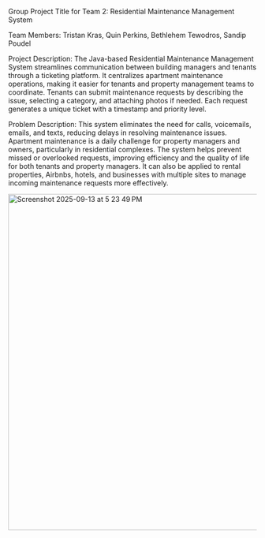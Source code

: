 Group Project Title for Team 2: Residential Maintenance Management System

Team Members: Tristan Kras, Quin Perkins, Bethlehem Tewodros, Sandip Poudel

Project Description:
The Java-based Residential Maintenance Management System streamlines communication between building managers and tenants through a ticketing platform. It centralizes apartment maintenance operations, making it easier for tenants and property management teams to coordinate. Tenants can submit maintenance requests by describing the issue, selecting a category, and attaching photos if needed. Each request generates a unique ticket with a timestamp and priority level.

Problem Description:
This system eliminates the need for calls, voicemails, emails, and texts, reducing delays in resolving maintenance issues. Apartment maintenance is a daily challenge for property managers and owners, particularly in residential complexes. The system helps prevent missed or overlooked requests, improving efficiency and the quality of life for both tenants and property managers. It can also be applied to rental properties, Airbnbs, hotels, and businesses with multiple sites to manage incoming maintenance requests more effectively.

<img width="1267" height="682" alt="Screenshot 2025-09-13 at 5 23 49 PM" src="https://github.com/user-attachments/assets/b5f83d5d-8524-4e31-bc7b-53367cd30016" />
